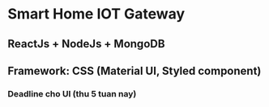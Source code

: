 # Smart Home IOT Gateway

## ReactJs + NodeJs + MongoDB

## Framework: CSS (Material UI, Styled component)

### Deadline cho UI (thu 5 tuan nay)